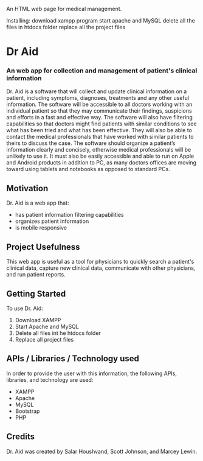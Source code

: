 
An HTML web page for medical management.

Installing:
download xampp program
start apache and MySQL
delete all the files in htdocs folder
replace all the project files

# Dr Aid
### An web app for collection and management of patient's clinical information

Dr. Aid is a software that will collect and update clinical information on a patient, including symptoms, diagnoses, treatments and any other useful information.  The software will be accessible to all doctors working with an individual patient so that they may communicate their findings, suspicions and efforts in a fast and effective way.  The software will also have filtering capabilities so that doctors might find patients with similar conditions to see what has been tried and what has been effective.  They will also be able to contact the medical professionals that have worked with similar patients to theirs to discuss the case.  The software should organize a patient’s information clearly and concisely, otherwise medical professionals will be unlikely to use it.  It must also be easily accessible and able to run on Apple and Android products in addition to PC, as many doctors offices are moving toward using tablets and notebooks as opposed to standard PCs. 

## Motivation
Dr. Aid is a web app that:
* has patient information filtering capabilities
* organizes patient information
* is mobile responsive 

## Project Usefulness
This web app is useful as a tool for physicians to quickly search a patient's clinical data, capture new clinical data, communicate with other physicians, and run patient reports.

## Getting Started
To use Dr. Aid:

1.  Download XAMPP
2.  Start Apache and MySQL
3.  Delete all files int he htdocs folder
4.  Replace all project files

## APIs / Libraries / Technology used
In order to provide the user with this information, the following APIs, libraries, and technology are used:

* XAMPP
* Apache
* MySQL
* Bootstrap
* PHP

## Credits
Dr. Aid was created by Salar Houshvand, Scott Johnson, and Marcey Lewin.